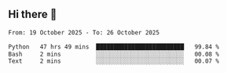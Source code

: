 ## Hi there 👋

<!--
**Bojupi/Bojupi** is a ✨ _special_ ✨ repository because its `README.md` (this file) appears on your GitHub profile.

Here are some ideas to get you started:

- 🔭 I’m currently working on ...
- 🌱 I’m currently learning ...
- 👯 I’m looking to collaborate on ...
- 🤔 I’m looking for help with ...
- 💬 Ask me about ...
- 📫 How to reach me: ...
- 😄 Pronouns: ...
- ⚡ Fun fact: ...
-->

<!--START_SECTION:waka-->

```txt
From: 19 October 2025 - To: 26 October 2025

Python   47 hrs 49 mins  █████████████████████████   99.84 %
Bash     2 mins          ░░░░░░░░░░░░░░░░░░░░░░░░░   00.08 %
Text     2 mins          ░░░░░░░░░░░░░░░░░░░░░░░░░   00.07 %
```

<!--END_SECTION:waka-->
